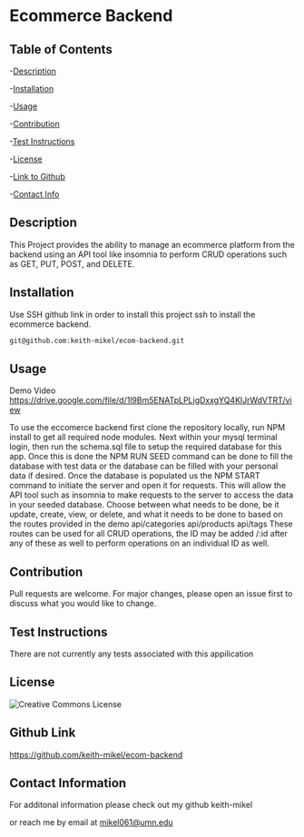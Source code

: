 # Ecommerce Backend


  ## Table of Contents
  -[Description](#desciption)

  -[Installation](#installation)

  -[Usage](#usage)

  -[Contribution](#contribution)

  -[Test Instructions](#test)

  -[License](#license)

  -[Link to Github](#githubLink)

  -[Contact Info](#contact)

  

<a name="description"></a>
## Description
 This Project provides the ability to manage an ecommerce platform from the backend using an API tool like insomnia to perform CRUD operations such as GET, PUT, POST, and DELETE.

<a name="installation"></a>
## Installation
 
  Use SSH github link in order to install this project ssh to install the ecommerce backend.

   ```bash
   git@github.com:keith-mikel/ecom-backend.git
   ```

<a name="usage"></a>
## Usage
Demo Video 
 https://drive.google.com/file/d/1l9Bm5ENATpLPLjgDxxgYQ4KlJrWdVTRT/view

 To use the eccomerce backend first clone the repository locally, run NPM install to get all required node modules. Next within your mysql terminal login, then run the schema.sql file to setup the required database for this app. Once this is done the NPM RUN SEED command can be done to fill the database with test data or the database can be filled with your personal data if desired. Once the database is populated us the NPM START command to initiate the server and open it for requests. This will allow the API tool such as insomnia to make requests to the server to access the data in your seeded database. Choose between what needs to be done, be it update, create, view, or delete, and what it needs to be done to based on the routes provided in the demo
 api/categories
 api/products
 api/tags
 These routes can be used for all CRUD operations, the ID may be added /:id after any of these as well to perform operations on an individual ID as well.

<a name="contribution"></a>
## Contribution
  Pull requests are welcome. For major changes, please open an issue first to discuss what you would like to change.

<a name="test"></a>
## Test Instructions 
There are not currently any tests associated with this appilication

<a name="license"></a>
## License 
![Creative Commons License](https://img.shields.io/badge/license-Creative%20Commons-blue.svg)

<a name="githubLink"></a>
## Github Link 

 https://github.com/keith-mikel/ecom-backend

<a name="contact"></a>
## Contact Information 

  For additonal information please check out my github keith-mikel

  or reach me by email at mikel061@umn.edu